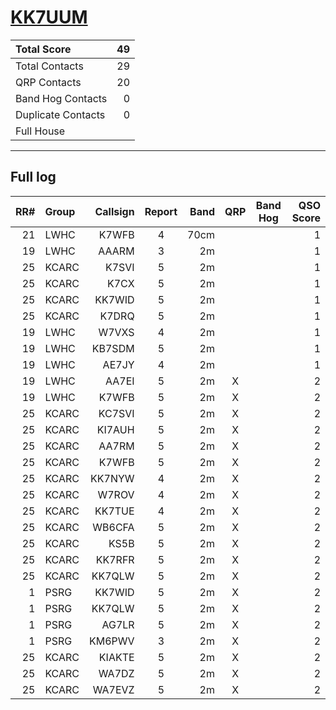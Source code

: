 # [KK7UUM](https://www.qrz.com/db/KK7UUM)

| Total Score        |   49 |
|:-------------------|-----:|
| Total Contacts     |   29 |
| QRP Contacts       |   20 |
| Band Hog Contacts  |    0 |
| Duplicate Contacts |    0 |
| Full House         |      |

---

## Full log

|   RR# | Group   |   Callsign |  Report  |   Band |  QRP  |  Band Hog  |   QSO Score |
|------:|:--------|-----------:|:--------:|-------:|:-----:|:----------:|------------:|
|    21 | LWHC    |      K7WFB |    4     |   70cm |       |            |           1 |
|    19 | LWHC    |      AAARM |    3     |     2m |       |            |           1 |
|    25 | KCARC   |      K7SVI |    5     |     2m |       |            |           1 |
|    25 | KCARC   |       K7CX |    5     |     2m |       |            |           1 |
|    25 | KCARC   |     KK7WID |    5     |     2m |       |            |           1 |
|    25 | KCARC   |      K7DRQ |    5     |     2m |       |            |           1 |
|    19 | LWHC    |      W7VXS |    4     |     2m |       |            |           1 |
|    19 | LWHC    |     KB7SDM |    5     |     2m |       |            |           1 |
|    19 | LWHC    |      AE7JY |    4     |     2m |       |            |           1 |
|    19 | LWHC    |      AA7EI |    5     |     2m |   X   |            |           2 |
|    19 | LWHC    |      K7WFB |    5     |     2m |   X   |            |           2 |
|    25 | KCARC   |     KC7SVI |    5     |     2m |   X   |            |           2 |
|    25 | KCARC   |     KI7AUH |    5     |     2m |   X   |            |           2 |
|    25 | KCARC   |      AA7RM |    5     |     2m |   X   |            |           2 |
|    25 | KCARC   |      K7WFB |    5     |     2m |   X   |            |           2 |
|    25 | KCARC   |     KK7NYW |    4     |     2m |   X   |            |           2 |
|    25 | KCARC   |      W7ROV |    4     |     2m |   X   |            |           2 |
|    25 | KCARC   |     KK7TUE |    4     |     2m |   X   |            |           2 |
|    25 | KCARC   |     WB6CFA |    5     |     2m |   X   |            |           2 |
|    25 | KCARC   |       KS5B |    5     |     2m |   X   |            |           2 |
|    25 | KCARC   |     KK7RFR |    5     |     2m |   X   |            |           2 |
|    25 | KCARC   |     KK7QLW |    5     |     2m |   X   |            |           2 |
|     1 | PSRG    |     KK7WID |    5     |     2m |   X   |            |           2 |
|     1 | PSRG    |     KK7QLW |    5     |     2m |   X   |            |           2 |
|     1 | PSRG    |      AG7LR |    5     |     2m |   X   |            |           2 |
|     1 | PSRG    |     KM6PWV |    3     |     2m |   X   |            |           2 |
|    25 | KCARC   |     KIAKTE |    5     |     2m |   X   |            |           2 |
|    25 | KCARC   |      WA7DZ |    5     |     2m |   X   |            |           2 |
|    25 | KCARC   |     WA7EVZ |    5     |     2m |   X   |            |           2 |